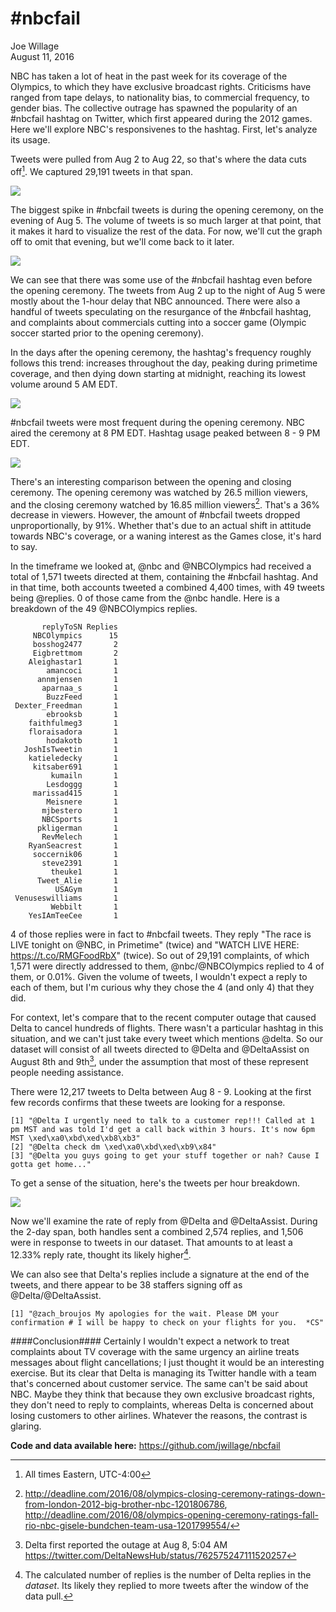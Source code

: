 # \#nbcfail
Joe Willage  
August 11, 2016  



NBC has taken a lot of heat in the past week for its coverage of the Olympics, to which they have exclusive broadcast rights. Criticisms have ranged from tape delays, to nationality bias, to commercial frequency, to gender bias. The collective outrage has spawned the popularity of an #nbcfail hashtag on Twitter, which first appeared during the 2012 games. Here we'll explore NBC's responsivenes to the hashtag. First, let's analyze its usage.  







Tweets were pulled from Aug 2 to Aug 22, so that's where the data cuts off[^1]. We captured 29,191 tweets in that span. 

![](figure/full-1.png)

The biggest spike in #nbcfail tweets is during the opening ceremony, on the evening of Aug 5. The volume of tweets is so much larger at that point, that it makes it hard to visualize the rest of the data. For now, we'll cut the graph off to omit that evening, but we'll come back to it later.  

![](figure/except-opening-1.png)


We can see that there was some use of the #nbcfail hashtag even before the opening ceremony. The tweets from Aug 2 up to the night of Aug 5 were mostly about the 1-hour delay that NBC announced. There were also a handful of tweets speculating on the resurgance of the #nbcfail hashtag, and complaints about commercials cutting into a soccer game (Olympic soccer started prior to the opening ceremony).  

In the days after the opening ceremony, the hashtag's frequency roughly follows this trend: increases throughout the day, peaking during primetime coverage, and then dying down starting at midnight, reaching its lowest volume around 5 AM EDT.  

![](figure/daily-activity-1.png)

\#nbcfail tweets were most frequent during the opening ceremony. NBC aired the ceremony at 8 PM EDT. Hashtag usage peaked between 8 - 9 PM EDT.  

![](figure/during-opening-1.png)

There's an interesting comparison between the opening and closing ceremony. The opening ceremony was watched by 26.5 million viewers, and the closing ceremony watched by 16.85 million viewers[^2]. That's a 36% decrease in viewers. However, the amount of #nbcfail tweets dropped unproportionally, by 91%. Whether that's due to an actual shift in attitude towards NBC's coverage, or a waning interest as the Games close, it's hard to say.  





In the timeframe we looked at, @nbc and @NBCOlympics had received a total of 1,571 tweets directed at them, containing the #nbcfail hashtag. And in that time, both accounts tweeted a combined 4,400 times, with 49 tweets being @replies. 0 of those came from the @nbc handle. Here is a breakdown of the 49 @NBCOlympics replies.  




```
       replyToSN Replies
     NBCOlympics      15
     bosshog2477       2
     Eigbrettmom       2
    Aleighastar1       1
        amancoci       1
      annmjensen       1
       aparnaa_s       1
        BuzzFeed       1
 Dexter_Freedman       1
        ebrooksb       1
    faithfulmeg3       1
    floraisadora       1
        hodakotb       1
   JoshIsTweetin       1
    katieledecky       1
     kitsaber691       1
         kumailn       1
        Lesdoggg       1
     marissad415       1
        Meisnere       1
       mjbestero       1
       NBCSports       1
      pkligerman       1
       RevMelech       1
    RyanSeacrest       1
     soccernik06       1
       steve2391       1
         theuke1       1
      Tweet_Alie       1
          USAGym       1
 Venuseswilliams       1
         Webbilt       1
    YesIAmTeeCee       1
```

4 of those replies were in fact to #nbcfail tweets. They reply "The race is LIVE tonight on @NBC, in Primetime" (twice) and "WATCH LIVE HERE: https://t.co/RMGFoodRbX" (twice). So out of 29,191 complaints, of which 1,571 were directly addressed to them, @nbc/\@NBCOlympics replied to 4 of them, or 0.01%. Given the volume of tweets, I wouldn't expect a reply to each of them, but I'm curious why they chose the 4 (and only 4) that they did.  

For context, let's compare that to the recent computer outage that caused Delta to cancel hundreds of flights. There wasn't a particular hashtag in this situation, and we can't just take every tweet which mentions @delta. So our dataset will consist of all tweets directed to @Delta and @DeltaAssist on August 8th and 9th[^3], under the assumption that most of these represent people needing assistance. 





There were 12,217 tweets to Delta between Aug 8 - 9. Looking at the first few records confirms that these tweets are looking for a response. 


```
[1] "@Delta I urgently need to talk to a customer rep!!! Called at 1 pm MST and was told I'd get a call back within 3 hours. It's now 6pm MST \xed\xa0\xbd\xed\xb8\xb3"
[2] "@Delta check dm \xed\xa0\xbd\xed\xb9\x84"                                                                                                                    
[3] "@Delta you guys going to get your stuff together or nah? Cause I gotta get home..."                                                                   
```

To get a sense of the situation, here's the tweets per hour breakdown.  

![](figure/delta-tweets-1.png)






Now we'll examine the rate of reply from @Delta and @DeltaAssist. During the 2-day span, both handles sent a combined 2,574 replies, and 1,506 were in response to tweets in our dataset. That amounts to at least a 12.33% reply rate, thought its likely higher[^4].



We can also see that Delta's replies include a signature at the end of the tweets, and there appear to be 38 staffers signing off as @Delta/\@DeltaAssist.


```
[1] "@zach_broujos My apologies for the wait. Please DM your confirmation # I will be happy to check on your flights for you.  *CS"
```

####Conclusion####
Certainly I wouldn't expect a network to treat complaints about TV coverage with the same urgency an airline treats messages about flight cancellations; I just thought it would be an interesting exercise. But its clear that Delta is managing its Twitter handle with a team that's concerned about customer service. The same can't be said about NBC. Maybe they think that because they own exclusive broadcast rights, they don't need to reply to complaints, whereas Delta is concerned about losing customers to other airlines. Whatever the reasons, the contrast is glaring.  

**Code and data available here:** https://github.com/jwillage/nbcfail

[^1]: All times Eastern, UTC-4:00
[^2]: http://deadline.com/2016/08/olympics-closing-ceremony-ratings-down-from-london-2012-big-brother-nbc-1201806786, http://deadline.com/2016/08/olympics-opening-ceremony-ratings-fall-rio-nbc-gisele-bundchen-team-usa-1201799554/ 
[^3]: Delta first reported the outage at Aug 8, 5:04 AM https://twitter.com/DeltaNewsHub/status/762575247111520257
[^4]: The calculated number of replies is the number of Delta replies in the *dataset*. Its likely they replied to more tweets after the window of the data pull. 
